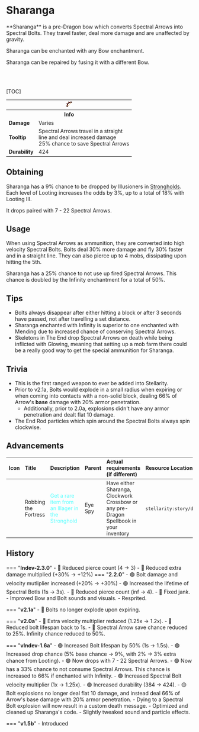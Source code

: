 # Sharanga

<div class="result kohara-infobox-grid" markdown>
<div markdown class="kohara-infobox-text">
**Sharanga** is a pre-Dragon bow which converts <i class="icon-minecraft icon-minecraft-spectral-arrow"></i>Spectral Arrows into Spectral Bolts. They travel faster, deal more damage and are unaffected by gravity.

<i class="icon-minecraft icon-minecraft-enchanting-table"></i> Sharanga can be enchanted with any Bow enchantment.

<i class="icon-minecraft icon-minecraft-anvil"></i> Sharanga can be repaired by fusing it with a different <i class="icon-minecraft icon-minecraft-bow"></i>Bow.

<br><br>

[TOC]

</div>
<div class="kohara-infobox-table">
  <table id="kohara-infobox--item">
	<tr>
		<th colspan="2" class="kohara-infobox--top-image"><img src="../../assets/items/sharanga.png"></th>
	</tr>
	<tr>
		<th colspan="2">Info</th>
	</tr>
	<tr>
		<td><b>Damage</b></td>
		<td>Varies</td>
	</tr>
	<tr>
		<td><b>Tooltip</b></td>
		<td>Spectral Arrows travel in a straight
		<br>
		line and deal increased damage
		<br>
		25% chance to save Spectral Arrows
		</td>
	</tr>
	<tr>
		<td><b>Durability</b></td>
		<td>424</td>
	</tr>
</table>
</div>
</div>

## Obtaining
Sharanga has a 9% chance to be dropped by Illusioners in [Strongholds](../structures/stronghold.md). Each level of Looting increases the odds by 3%, up to a total of 18% with Looting III. 

It drops paired with 7 - 22 <i class="icon-minecraft icon-minecraft-spectral-arrow"></i>Spectral Arrows.

## Usage
When using <i class="icon-minecraft icon-minecraft-spectral-arrow"></i>Spectral Arrows as ammunition, they are converted into high velocity Spectral Bolts. Bolts deal 30% more damage and fly 30% faster and in a straight line. They can also pierce up to 4 mobs, dissipating upon hitting the 5th.

Sharanga has a 25% chance to not use up fired <i class="icon-minecraft icon-minecraft-spectral-arrow"></i>Spectral Arrows. This chance is doubled by the Infinity enchantment for a total of 50%.

## Tips
- Bolts always disappear after either hitting a block or after 3 seconds have passed, not after travelling a set distance.
- Sharanga enchanted with Infinity is superior to one enchanted with Mending due to increased chance of conserving <i class="icon-minecraft icon-minecraft-spectral-arrow"></i>Spectral Arrows.
- Skeletons in The End drop <i class="icon-minecraft icon-minecraft-spectral-arrow"></i>Spectral Arrows on death while being inflicted with Glowing, meaning that setting up a mob farm there could be a really good way to get the special ammunition for Sharanga.

## Trivia
- This is the first ranged weapon to ever be added into Stellarity.
- Prior to v2.1a, Bolts would explode in a small radius when expiring or when coming into contacts with a non-solid block, dealing 66% of Arrow's __base__ damage with 20% armor penetration.
    - Additionally, prior to 2.0a, explosions didn't have any armor penetration and dealt flat 10 damage.
- The End Rod particles which spin around the Spectral Bolts always spin clockwise.

## Advancements
| Icon | Title | Description | Parent | Actual requirements (if different) | Resource Location |
| :--- | :--- | :--- | :--- | :--- | :--- |
| <div class="adv-div"><i class="adv adv-task"></i><i class="icon-adv icon-stellarity icon-stellarity-sharanga"></i></div> | Robbing the Fortress | <span style="color: #55FFFF;">Get a rare item from an Illager in the Stronghold</span> | Eye Spy | Have either Sharanga, Clockwork Crossbow or any pre-Dragon Spellbook in your inventory | `stellarity:story/drop_rare_illager_loot` |

## History
=== "**Indev-2.3.0**"
	- :red_circle: Reduced pierce count (4 -> 3)
	- :red_circle: Reduced extra damage multiplied (+30% -> +12%)
=== "**2.2.0**"
	- :green_circle: Bolt damage and velocity mutliplier increased (+20% -> +30%)
	- :green_circle: Increased the lifetime of Spectral Botls (1s -> 3s).
	- :red_circle: Reduced pierce count (inf -> 4).
	- :bug: Fixed jank.
	- Improved Bow and Bolt sounds and visuals.
	- Resprited.

=== "**v2.1a**"
	- :red_circle: Bolts no longer explode upon expiring.

=== "**v2.0a**"
    - :red_circle: Extra velocity multiplier reduced (1.25x -> 1.2x).
    - :red_circle: Reduced bolt lifespan back to 1s.
    - :red_circle: <i class="icon-minecraft icon-minecraft-spectral-arrow"></i>Spectral Arrow save chance reduced to 25%. Infinity chance reduced to 50%.

=== "**vIndev-1.6a**"
	- :green_circle: Increased Bolt lifespan by 50% (1s -> 1.5s).
	- :green_circle: Increased drop chance (5% base chance -> 9%,  with 2% -> 3% extra chance from Looting).
	- :green_circle: Now drops with 7 - 22 <i class="icon-minecraft icon-minecraft-spectral-arrow"></i>Spectral Arrows.
    - :green_circle: Now has a 33% chance to not consume <i class="icon-minecraft icon-minecraft-spectral-arrow"></i>Spectral Arrows. This chance is increased to 66% if enchanted with Infinity.
	- :green_circle: Increased Spectral Bolt velocity multiplier (1x -> 1.25x).
	- :green_circle: Increased durability (384 -> 424).
	- :yellow_circle: Bolt explosions no longer deal flat 10 damage, and instead deal 66% of Arrow's base damage with 20% armor penetration.
	- Dying to a Spectral Bolt explosion will now result in a custom death message.
	- Optimized and cleaned up Sharanga's code.
	- Slightly tweaked sound and particle effects.

=== "**v1.5b**"
	- Introduced
